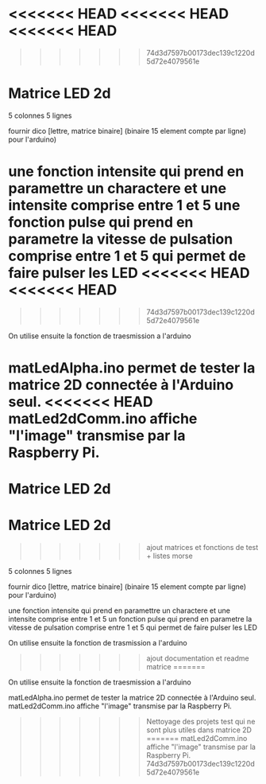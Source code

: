 <<<<<<< HEAD
<<<<<<< HEAD
<<<<<<< HEAD
=======
>>>>>>> 74d3d7597b00173dec139c1220d5d72e4079561e
# Matrice LED 2d

5 colonnes
5 lignes

fournir dico [lettre, matrice binaire] (binaire 15 element compte par ligne) pour l'arduino)

une fonction intensite qui prend en paramettre un charactere et une intensite comprise entre 1 et 5
une fonction pulse qui prend en parametre la vitesse de pulsation comprise entre 1 et 5 qui permet de faire pulser les LED
<<<<<<< HEAD
<<<<<<< HEAD
=======
>>>>>>> 74d3d7597b00173dec139c1220d5d72e4079561e

On utilise ensuite la fonction de traesmission a l'arduino

matLedAlpha.ino permet de tester la matrice 2D connectée à l'Arduino seul.
<<<<<<< HEAD
matLed2dComm.ino affiche "l'image" transmise par la Raspberry Pi.
=======
Matrice LED 2d
=======
# Matrice LED 2d
>>>>>>> ajout matrices et fonctions de test + listes morse

5 colonnes
5 lignes

fournir dico [lettre, matrice binaire] (binaire 15 element compte par ligne) pour l'arduino)

une fonction intensite qui prend en paramettre un charactere et une intensite comprise entre 1 et 5
un fonction pulse qui prend en parametre la vitesse de pulsation comprise entre 1 et 5 qui permet de faire pulser les LED

On utilise ensuite la fonction de trasmission a l'arduino
>>>>>>> ajout documentation et readme matrice
=======

On utilise ensuite la fonction de traesmission a l'arduino

matLedAlpha.ino permet de tester la matrice 2D connectée à l'Arduino seul.
matLed2dComm.ino affiche "l'image" transmise par la Raspberry Pi.
>>>>>>> Nettoyage des projets test qui ne sont plus utiles dans matrice 2D
=======
matLed2dComm.ino affiche "l'image" transmise par la Raspberry Pi.
>>>>>>> 74d3d7597b00173dec139c1220d5d72e4079561e
